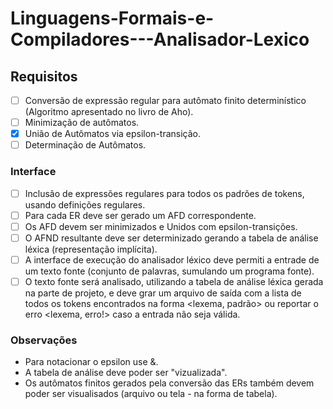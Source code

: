 # Linguagens-Formais-e-Compiladores---Analisador-Lexico

## Requisitos
- [ ] Conversão de expressão regular para autômato finito determinístico (Algoritmo apresentado no livro de Aho).
- [ ] Minimização de autômatos.
- [x] União de Autômatos via epsilon-transição.
- [ ] Determinação de Autômatos.
### Interface
- [ ] Inclusão de expressões regulares para todos os padrões de tokens, usando definições regulares.
- [ ] Para cada ER deve ser gerado um AFD correspondente.
- [ ] Os AFD devem ser minimizados e Unidos com epsilon-transições.
- [ ] O AFND resultante deve ser determinizado gerando a tabela de análise léxica (representação implícita).
- [ ] A interface de execução do analisador léxico deve permiti a entrade de um texto fonte (conjunto de palavras, sumulando um programa fonte).
- [ ] O texto fonte será analisado, utilizando a tabela de análise léxica gerada na parte de projeto, e deve grar um arquivo de saída com a lista de todos os tokens encontrados na forma <lexema, padrão> ou reportar o erro <lexema, erro!> caso a entrada não seja válida.
### Observações
- Para notacionar o epsilon use &.
- A tabela de análise deve poder ser "vizualizada".
- Os autômatos finitos gerados pela conversão das ERs também devem poder ser visualisados (arquivo ou tela - na forma de tabela).
